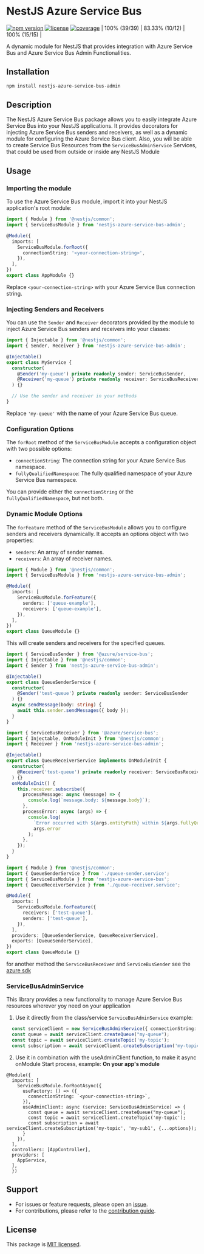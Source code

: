 # NestJS Azure Service Bus

[![npm version](https://img.shields.io/npm/v/nestjs-azure-service-bus.svg)](https://github.com/rbonillajr/nestjs-azure-service-bus-admin)
[![license](https://img.shields.io/npm/l/nestjs-azure-service-bus.svg)](https://github.com/engcfraposo/nestjs-azure-service-bus/blob/08d728f7e13b1efc51bd05c34e7d550b4cef23fb/LICENSE)
[![coverage](https://img.shields.io/badge/Coverage-100%25-brightgreen.svg)](https://github.com/engcfraposo/nestjs-azure-service-bus/blob/8e7abef3ab8c7df28c9ad9a8483ae7f52a4233fb/README.md) | 100% (39/39) | 83.33% (10/12) | 100% (15/15) |

A dynamic module for NestJS that provides integration with Azure Service Bus and Azure Service Bus Admin Functionalities.

## Installation

```bash
npm install nestjs-azure-service-bus-admin
```

## Description

The NestJS Azure Service Bus package allows you to easily integrate Azure Service Bus into your NestJS applications. It provides decorators for injecting Azure Service Bus senders and receivers, as well as a dynamic module for configuring the Azure Service Bus client.
Also, you will be able to create Service Bus Resources from the `ServiceBusAdminService` Services, that could be used from outside or inside any NestJS Module

## Usage

### Importing the module

To use the Azure Service Bus module, import it into your NestJS application's root module:

```typescript
import { Module } from '@nestjs/common';
import { ServiceBusModule } from 'nestjs-azure-service-bus-admin';

@Module({
  imports: [
    ServiceBusModule.forRoot({
      connectionString: '<your-connection-string>',
    }),
  ],
})
export class AppModule {}
```

Replace `<your-connection-string>` with your Azure Service Bus connection string.

### Injecting Senders and Receivers

You can use the `Sender` and `Receiver` decorators provided by the module to inject Azure Service Bus senders and receivers into your classes:

```typescript
import { Injectable } from '@nestjs/common';
import { Sender, Receiver } from 'nestjs-azure-service-bus-admin';

@Injectable()
export class MyService {
  constructor(
    @Sender('my-queue') private readonly sender: ServiceBusSender,
    @Receiver('my-queue') private readonly receiver: ServiceBusReceiver
  ) {}

  // Use the sender and receiver in your methods
}
```

Replace `'my-queue'` with the name of your Azure Service Bus queue.

### Configuration Options

The `forRoot` method of the `ServiceBusModule` accepts a configuration object with two possible options:

- `connectionString`: The connection string for your Azure Service Bus namespace.
- `fullyQualifiedNamespace`: The fully qualified namespace of your Azure Service Bus namespace.

You can provide either the `connectionString` or the `fullyQualifiedNamespace`, but not both.




### Dynamic Module Options

The `forFeature` method of the `ServiceBusModule` allows you to configure senders and receivers dynamically. It accepts an options object with two properties:

- `senders`: An array of sender names.
- `receivers`: An array of receiver names.

```typescript
import { Module } from '@nestjs/common';
import { ServiceBusModule } from 'nestjs-azure-service-bus-admin';

@Module({
  imports: [
    ServiceBusModule.forFeature({
      senders: ['queue-example'],
      receivers: ['queue-example'],
    }),
  ],
})
export class QueueModule {}
```

This will create senders and receivers for the specified queues.

```typescript
import { ServiceBusSender } from '@azure/service-bus';
import { Injectable } from '@nestjs/common';
import { Sender } from 'nestjs-azure-service-bus-admin';

@Injectable()
export class QueueSenderService {
  constructor(
    @Sender('test-queue') private readonly sender: ServiceBusSender
  ) {}
  async sendMessage(body: string) {
    await this.sender.sendMessages({ body });
  }
}
```

```typescript
import { ServiceBusReceiver } from '@azure/service-bus';
import { Injectable, OnModuleInit } from '@nestjs/common';
import { Receiver } from 'nestjs-azure-service-bus-admin';

@Injectable()
export class QueueReceiverService implements OnModuleInit {
  constructor(
    @Receiver('test-queue') private readonly receiver: ServiceBusReceiver
  ) {}
  onModuleInit() {
    this.receiver.subscribe({
      processMessage: async (message) => {
        console.log(`message.body: ${message.body}`);
      },
      processError: async (args) => {
        console.log(
          `Error occurred with ${args.entityPath} within ${args.fullyQualifiedNamespace}: `,
          args.error
        );
      },
    });
  }
}
```

```typescript
import { Module } from '@nestjs/common';
import { QueueSenderService } from './queue-sender.service';
import { ServiceBusModule } from 'nestjs-azure-service-bus';
import { QueueReceiverService } from './queue-receiver.service';

@Module({
  imports: [
    ServiceBusModule.forFeature({
      receivers: ['test-queue'],
      senders: ['test-queue'],
    }),
  ],
  providers: [QueueSenderService, QueueReceiverService],
  exports: [QueueSenderService],
})
export class QueueModule {}
```

for another method the `ServiceBusReceiver` and `ServiceBusSender` see the [azure sdk](https://www.npmjs.com/package/@azure/service-bus)

### ServiceBusAdminService 
This library provides a new functionality to manage Azure Service Bus resources wherever yoy need on your application

1. Use it directly from the class/service ``ServiceBusAdminService`` example: 
```ts
  const serviceClient = new ServiceBusAdminService({ connectionString: `<your-connection-string>`});
  const queue = await serviceClient.createQueue("my-queue"); 
  const topic = await serviceClient.createTopic('my-topic');
  const subscription = await serviceClient.createSubscription('my-topic', 'my-sub1', {...options});
```
2. Use it in combination with the useAdminClient function, to make it async onModule Start process, example: 
__On your app's module__

```tsx
@Module({
  imports: [
    ServiceBusModule.forRootAsync({
      useFactory: () => ({
        connectionString: `<your-connection-string>`,
      }),
      useAdminClient: async (service: ServiceBusAdminService) => {
        const queue = await serviceClient.createQueue("my-queue"); 
        const topic = await serviceClient.createTopic('my-topic');
        const subscription = await serviceClient.createSubscription('my-topic', 'my-sub1', {...options});
      }
    }),
  ],
  controllers: [AppController],
  providers: [
    AppService,
  ],
  })
```
## Support

- For issues or feature requests, please open an [issue](https://github.com/rbonillajr/nestjs-azure-service-bus-admin/issues).
- For contributions, please refer to the [contribution guide](https://github.com/rbonillajr/nestjs-azure-service-bus-admin/blob/main/CONTRIBUTING.md).

## License

This package is [MIT licensed](https://github.com/rbonillajr/nestjs-azure-service-bus-admin/blob/main/LICENSE).
